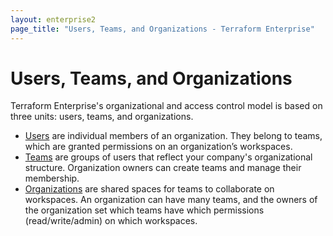 ```yaml
---
layout: enterprise2
page_title: "Users, Teams, and Organizations - Terraform Enterprise"
---
```


# Users, Teams, and Organizations

Terraform Enterprise's organizational and access control model is based on three units: users, teams, and organizations.

- [Users](./users.html) are individual members of an organization. They belong to teams, which
are granted permissions on an organization’s workspaces.
- [Teams](./teams.html) are groups of users that reflect your company's organizational
structure. Organization owners can create teams and manage their membership.
- [Organizations](./organizations.html) are shared spaces for teams to collaborate on workspaces.
An organization can have many teams, and the owners of the organization set
which teams have which permissions (read/write/admin) on which workspaces.
